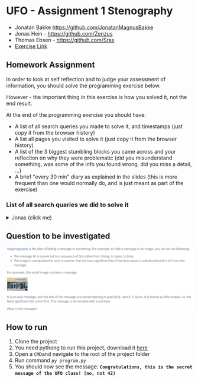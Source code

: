 # UFO - Assignment 1 Stenography
- Jonatan Bakke https://github.com/JonatanMagnusBakke
- Jonas Hein - https://github.com/Zenzus
- Thomas Ebsen - https://github.com/Srax 
- [Exercise Link](https://datsoftlyngby.github.io/soft2021spring/UFO/week-05/#1-introduction-to-exploration-and-presentation)


## Homework Assignment
In order to look at self reflection and to judge your assessment of information, you should solve the programming exercise below.

However - the important thing in this exercise is how you solved it, not the end result.

At the end of the programming exercise you should have:

* A list of all search queries you made to solve it, and timestamps (just copy it from the browser history)
* A list all pages you visited to solve it (just copy it from the browser history)
* A list of the 3 biggest stumbling blocks you came across and your reflection on why they were problematic (did you misunderstand something, was some of the info you found wrong, did you miss a detail, …)
* A brief "every 30 min" diary as explained in the slides (this is more frequent than one would normally do, and is just meant as part of the exercise)

### List of all search quaries we did to solve it
<details>
  <summary>Jonas (click me)</summary>
  - 12:56 PM python - Pillow installed, but getting "no module named pillow" when importing - Stack Overflow
- 12:55 PM francescortiz/image: Django application that provides cropping, resizing, thumbnailing, overlays, tint and mask for images and videos with the ability to set the center of attention in order to have automatic perfect cropping.
- 12:53 PM python - ImportError: No module named PIL - Stack Overflow
- 12:53 PM from PIL import Image ModuleNotFoundError: No module named 'Image' - Google Search
- 12:52 PM Python Pillow - Using Image Module - Tutorialspoint
- 12:51 PM how to import pillow python - Google Search
- 12:50 PM Installing, Importing, and Aliasing Modules in Python 3 | DigitalOcean
- 12:49 PM how to inport libary in python - Google Search
- 12:42 PM Installation — Pillow (PIL Fork) 5.1.0 documentation
- 12:40 PM Pillow — Pillow (PIL Fork) 5.1.0 documentation
- 12:40 PM python - Can't import PIL library - Stack Overflow
- 12:40 PM can't import pil python - Google Search
- 12:38 PM Python Script 13: Generating ascii code from Image - https://pythoncircle.com
- 12:38 PM how to find ascii message stored in pixel python - Google Search
- 12:35 PM www.pythonware.com
- 12:25 PM What Is Little-Endian And Big-Endian Byte Ordering? | Section
- 12:25 PM what is little-endian - Google Search
- 12:16 PM Social Network for Programmers and Developers
- 12:16 PM Python Program to Find ASCII Value of Character

</details>

## Question to be investigated
<img src="./misc/exercise.png">

## How to run
1. Clone the project
2. You need pythong to run this project, download it [here](https://www.python.org/downloads/)  
3. Open a `CMD`and navigate to the root of the project folder
4. Run command `py program.py`
5. You should now see the message: **`Congratulations, this is the secret message of the UFO class! (no, not 42)`**

